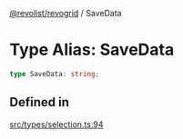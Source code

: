 [@revolist/revogrid](README.md) / SaveData

# Type Alias: SaveData

```ts
type SaveData: string;
```

## Defined in

[src/types/selection.ts:94](https://github.com/revolist/revogrid/blob/0bf9217987a0038bc73b1aec64e1a3314302e790/src/types/selection.ts#L94)

